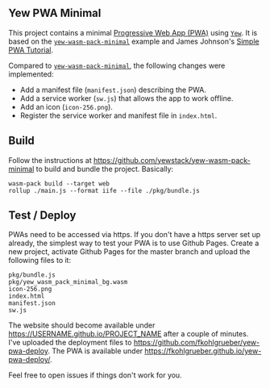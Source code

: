 ## Yew PWA Minimal

This project contains a minimal [Progressive Web App (PWA)](https://en.wikipedia.org/wiki/Progressive_web_application) using [`Yew`](https://github.com/yewstack/yew). It is based on the [`yew-wasm-pack-minimal`](https://github.com/yewstack/yew-wasm-pack-minimal) example and James Johnson's [Simple PWA Tutorial](https://medium.com/james-johnson/a-simple-progressive-web-app-tutorial-f9708e5f2605). 

Compared to [`yew-wasm-pack-minimal`](https://github.com/yewstack/yew-wasm-pack-minimal), the following changes were implemented:
- Add a manifest file (`manifest.json`) describing the PWA.
- Add a service worker (`sw.js`) that allows the app to work offline.
- Add an icon (`icon-256.png`).
- Register the service worker and manifest file in `index.html`.

## Build

Follow the instructions at https://github.com/yewstack/yew-wasm-pack-minimal to build and bundle the project. Basically:
```
wasm-pack build --target web
rollup ./main.js --format iife --file ./pkg/bundle.js
```

## Test / Deploy

PWAs need to be accessed via https. If you don't have a https server set up already, the simplest way to test your PWA is to use Github Pages. Create a new project, activate Github Pages for the master branch and upload the following files to it:

```
pkg/bundle.js
pkg/yew_wasm_pack_minimal_bg.wasm
icon-256.png
index.html
manifest.json
sw.js
```

The website should become available under https://USERNAME.github.io/PROJECT_NAME after a couple of minutes. I've uploaded the deployment files to https://github.com/fkohlgrueber/yew-pwa-deploy. The PWA is available under https://fkohlgrueber.github.io/yew-pwa-deploy/.

Feel free to open issues if things don't work for you.
